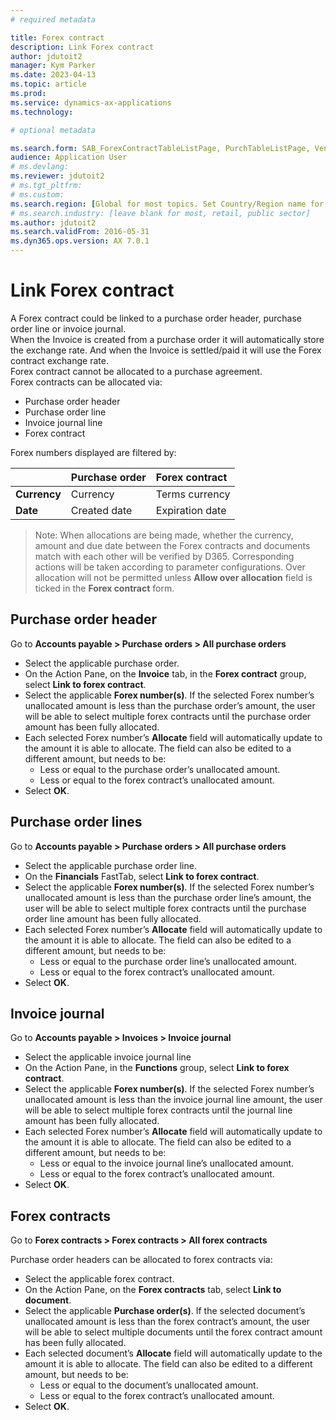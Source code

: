 ```yaml
---
# required metadata

title: Forex contract
description: Link Forex contract
author: jdutoit2
manager: Kym Parker
ms.date: 2023-04-13
ms.topic: article
ms.prod: 
ms.service: dynamics-ax-applications
ms.technology: 

# optional metadata

ms.search.form: SAB_ForexContractTableListPage, PurchTableListPage, VendTrans
audience: Application User
# ms.devlang: 
ms.reviewer: jdutoit2
# ms.tgt_pltfrm: 
# ms.custom: 
ms.search.region: [Global for most topics. Set Country/Region name for localizations]
# ms.search.industry: [leave blank for most, retail, public sector]
ms.author: jdutoit2
ms.search.validFrom: 2016-05-31
ms.dyn365.ops.version: AX 7.0.1
---
```


# Link Forex contract

A Forex contract could be linked to a purchase order header, purchase order line or invoice journal. <br>
When the Invoice is created from a purchase order it will automatically store the exchange rate.  And when the Invoice is settled/paid it will use the Forex contract exchange rate. <br> 
Forex contract cannot be allocated to a purchase agreement. <br>
Forex contracts can be allocated via: <br>
-	Purchase order header
-	Purchase order line
-	Invoice journal line
-	Forex contract

Forex numbers displayed are filtered by:

<br>	             | Purchase order	| Forex contract
:--                  |:--               |:--
**Currency**         | Currency	        | Terms currency
**Date**             | Created date     | Expiration date


> Note: When allocations are being made, whether the currency, amount and due date between the Forex contracts and documents match with each other will be verified by D365. Corresponding actions will be taken according to parameter configurations.
Over allocation will not be permitted unless **Allow over allocation** field is ticked in the **Forex contract** form.

## Purchase order header

Go to **Accounts payable > Purchase orders > All purchase orders**

-	Select the applicable purchase order.
-	On the Action Pane, on the **Invoice** tab, in the **Forex contract** group, select **Link to forex contract**.
-	Select the applicable **Forex number(s)**. If the selected Forex number’s unallocated amount is less than the purchase order’s amount, the user will be able to select multiple forex contracts until the purchase order amount has been fully allocated.
-	Each selected Forex number’s **Allocate** field will automatically update to the amount it is able to allocate. The field can also be edited to a different amount, but needs to be:
    -	Less or equal to the purchase order’s unallocated amount.
    - Less or equal to the forex contract’s unallocated amount.
-	Select **OK**.

## Purchase order lines

Go to **Accounts payable > Purchase orders > All purchase orders**

-	Select the applicable purchase order line.
-	On the **Financials** FastTab, select **Link to forex contract**.
-	Select the applicable **Forex number(s)**. If the selected Forex number’s unallocated amount is less than the purchase order line’s amount, the user will be able to select multiple forex contracts until the purchase order line amount has been fully allocated.
-	Each selected Forex number’s **Allocate** field will automatically update to the amount it is able to allocate. The field can also be edited to a different amount, but needs to be:
    - Less or equal to the purchase order line’s unallocated amount.
    - Less or equal to the forex contract’s unallocated amount.
-	Select **OK**.

## Invoice journal

Go to **Accounts payable > Invoices > Invoice journal**

-	Select the applicable invoice journal line
-	On the Action Pane, in the **Functions** group, select **Link to forex contract**.
-	Select the applicable **Forex number(s)**. If the selected Forex number’s unallocated amount is less than the invoice journal line amount, the user will be able to select multiple forex contracts until the journal line amount has been fully allocated.
-	Each selected Forex number’s **Allocate** field will automatically update to the amount it is able to allocate. The field can also be edited to a different amount, but needs to be:
    - Less or equal to the invoice journal line’s unallocated amount.
    - Less or equal to the forex contract’s unallocated amount.
-	Select **OK**.

## Forex contracts

Go to **Forex contracts > Forex contracts > All forex contracts**

Purchase order headers can be allocated to forex contracts via:

-	Select the applicable forex contract.
-	On the Action Pane, on the **Forex contracts** tab, select **Link to document**.
-	Select the applicable **Purchase order(s)**. If the selected document’s unallocated amount is less than the forex contract’s amount, the user will be able to select multiple documents until the forex contract amount has been fully allocated.
-	Each selected document’s **Allocate** field will automatically update to the amount it is able to allocate. The field can also be edited to a different amount, but needs to be:
    - Less or equal to the document’s unallocated amount.
    - Less or equal to the forex contract’s unallocated amount.
-	Select **OK**.
